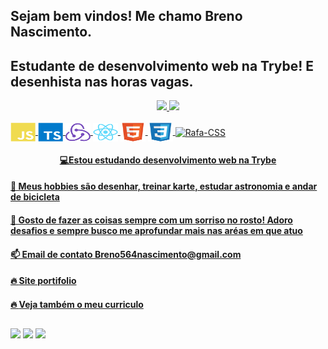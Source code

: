 ## Sejam bem vindos! Me chamo Breno Nascimento.
## Estudante de desenvolvimento web na Trybe! E desenhista nas horas vagas.
<div align="center">
  <a href="https://github.com/BrenoAllbalck">
  <img height="180em" src="https://github-readme-stats.vercel.app/api?username=brenooliveiranascimento&show_icons=true&theme=tokyonight&include_all_commits=true&count_private=true"/>
  <img height="180em" src="https://github-readme-stats.vercel.app/api/top-langs/?username=brenooliveiranascimento&layout=compact&langs_count=7&theme=tokyonight"/>
</div>
<div style="display: inline_block" ><br>
  <img align="center" alt="Rafa-Js" height="30" width="40" src="https://raw.githubusercontent.com/devicons/devicon/master/icons/javascript/javascript-plain.svg">
  <img align="center" alt="Rafa-Ts" height="30" width="40" src="https://raw.githubusercontent.com/devicons/devicon/master/icons/typescript/typescript-plain.svg">
    <img align="center" alt="Rafa-HTML" height="30" width="40" src="https://raw.githubusercontent.com/devicons/devicon/master/icons/redux/redux-original.svg">
  <img align="center" alt="Rafa-React" height="30" width="40" src="https://raw.githubusercontent.com/devicons/devicon/master/icons/react/react-original.svg">
  <img align="center" alt="Rafa-HTML" height="30" width="40" src="https://raw.githubusercontent.com/devicons/devicon/master/icons/html5/html5-original.svg">
  <img align="center" alt="Rafa-CSS" height="30" width="40" src="https://raw.githubusercontent.com/devicons/devicon/master/icons/css3/css3-original.svg">
  <img align="center" alt="Rafa-CSS" height="30" width="40" src="https://user-images.githubusercontent.com/94801880/155901199-87253c57-c690-4bf2-b419-1eb0d52718f9.png">
</div>
  
  <h4 style="text-align:center">💻Estou estudando desenvolvimento web na Trybe</h4>
  <h4>🌱 Meus hobbies são desenhar, treinar karte, estudar astronomia e andar de bicicleta</h4>
  <h4>💼 Gosto de fazer as coisas sempre com um sorriso no rosto! Adoro desafios e sempre busco me aprofundar mais nas aréas em que atuo</h4>
  <h4>📫 Email de contato Breno564nascimento@gmail.com</h4>
  <h4>🔥 <a target="_blank" href="https://breno-portifolio-2yccrfz7i-brenoallbalck.vercel.app/">Site portifolio</h4>
  <h4>🔥 <a target="_blank" href="https://resume.io/r/9vpVPJdwA">Veja também o meu curriculo</a></h4>
  
<!-- - 👨🏽‍💻 <h4>Estou estudando ReactJs e React Native, NextJs e redux</4>

- 🌱 Meus hobbies são desenhar, treinar karte, estudar astronomia, e andar de bicicleta
 
- 💼 Gosto de fazer as coisas sempre com um sorriso no rosto, adoro desafios e sempre busco me aprofundar mais nas aréas em que atuo

- 📫 Email de contato Breno564nascimento@gmail.com
  
- 🔥 Veja também o meu <a href="https://resume.io/r/9vpVPJdwA">curriculo</a>
  
- 🔥 Site <a href="https://breno-portifolio-2yccrfz7i-brenoallbalck.vercel.app/">portifolio</a> -->

  
  ##
 
<div> 
  <a href="https://www.youtube.com/channel/UCUHNOO-fKfV_hZ-QXau1gAg" target="_blank"><img src="https://img.shields.io/badge/YouTube-FF0000?style=for-the-badge&logo=youtube&logoColor=white" target="_blank"></a>
  <a href="https://www.instagram.com/allblack_arts/" target="_blank"><img src="https://img.shields.io/badge/-Instagram-%23E4405F?style=for-the-badge&logo=instagram&logoColor=white" target="_blank"></a>
  <a href="https://www.linkedin.com/in/breno-nascimento-0b3331229/" target="_blank"><img src="https://img.shields.io/badge/-LinkedIn-%230077B5?style=for-the-badge&logo=linkedin&logoColor=white" target="_blank"></a> 
</div>
